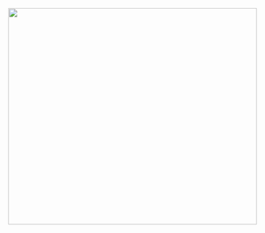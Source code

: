<a href="https://github.com/Davr1?tab=repositories">
    <img src="https://raw.githubusercontent.com/Davr1/Davr1/master/img.svg" width="100%" height="440">
</a>
